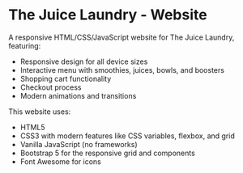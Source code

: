 # The Juice Laundry - Website

A responsive HTML/CSS/JavaScript website for The Juice Laundry, featuring:

- Responsive design for all device sizes
- Interactive menu with smoothies, juices, bowls, and boosters
- Shopping cart functionality
- Checkout process
- Modern animations and transitions

This website uses:
- HTML5
- CSS3 with modern features like CSS variables, flexbox, and grid
- Vanilla JavaScript (no frameworks)
- Bootstrap 5 for the responsive grid and components
- Font Awesome for icons
